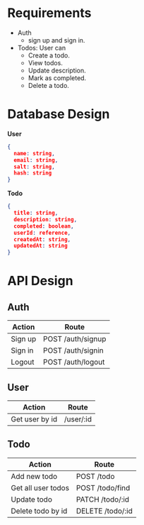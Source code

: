 # Requirements

- Auth
  - sign up and sign in.
- Todos: User can
  - Create a todo.
  - View todos.
  - Update description.
  - Mark as completed.
  - Delete a todo.

# Database Design

**User**

```json
{
  name: string,
  email: string,
  salt: string,
  hash: string
}
```

**Todo**

```json
{
  title: string,
  description: string,
  completed: boolean,
  userId: reference,
  createdAt: string,
  updatedAt: string
}
```

# API Design

## Auth

| Action  | Route             |
| ------- | ----------------- |
| Sign up | POST /auth/signup |
| Sign in | POST /auth/signin |
| Logout  | POST /auth/logout |

## User

| Action         | Route     |
| -------------- | --------- |
| Get user by id | /user/:id |

## Todo

| Action             | Route            |
| ------------------ | ---------------- |
| Add new todo       | POST /todo       |
| Get all user todos | POST /todo/find  |
| Update todo        | PATCH /todo/:id |
| Delete todo by id  | DELETE /todo/:id |
